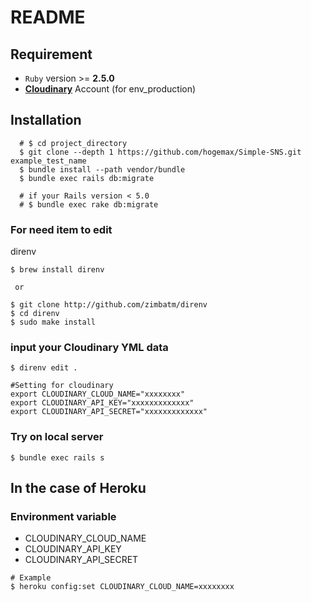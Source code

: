 # README

## Requirement

  - `Ruby` version >= **2.5.0**
  - **[Cloudinary](https://cloudinary.com/)** Account (for env_production)

## Installation

```
  # $ cd project_directory
  $ git clone --depth 1 https://github.com/hogemax/Simple-SNS.git example_test_name
  $ bundle install --path vendor/bundle
  $ bundle exec rails db:migrate

  # if your Rails version < 5.0
  # $ bundle exec rake db:migrate
```

### For need item to edit
  direnv

```
$ brew install direnv

 or

$ git clone http://github.com/zimbatm/direnv
$ cd direnv
$ sudo make install
```

### input your Cloudinary YML data
```
$ direnv edit .

#Setting for cloudinary
export CLOUDINARY_CLOUD_NAME="xxxxxxxx"
export CLOUDINARY_API_KEY="xxxxxxxxxxxxx"
export CLOUDINARY_API_SECRET="xxxxxxxxxxxxx"
```

### Try on local server
```
$ bundle exec rails s
```

## In the case of Heroku

### Environment variable

- CLOUDINARY_CLOUD_NAME
- CLOUDINARY_API_KEY
- CLOUDINARY_API_SECRET

```
# Example
$ heroku config:set CLOUDINARY_CLOUD_NAME=xxxxxxxx
```
